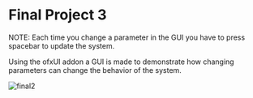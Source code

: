 # Final Project 3


NOTE: Each time you change a parameter in the GUI you have to press spacebar to update the system.

Using the ofxUI addon a GUI is made to demonstrate how changing parameters can change the behavior of the system. 

![final2](images/final2.png)

